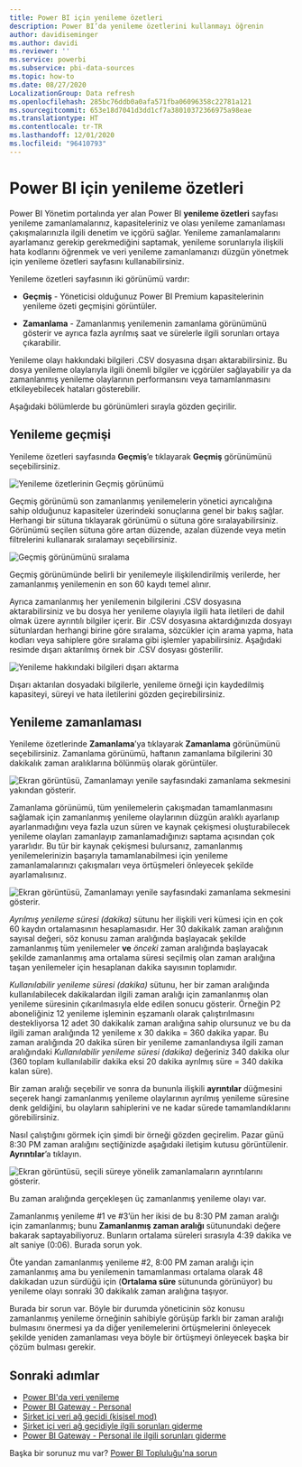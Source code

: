 ```yaml
---
title: Power BI için yenileme özetleri
description: Power BI’da yenileme özetlerini kullanmayı öğrenin
author: davidiseminger
ms.author: davidi
ms.reviewer: ''
ms.service: powerbi
ms.subservice: pbi-data-sources
ms.topic: how-to
ms.date: 08/27/2020
LocalizationGroup: Data refresh
ms.openlocfilehash: 285bc76ddb0a0afa571fba06096358c22781a121
ms.sourcegitcommit: 653e18d7041d3dd1cf7a38010372366975a98eae
ms.translationtype: HT
ms.contentlocale: tr-TR
ms.lasthandoff: 12/01/2020
ms.locfileid: "96410793"
---
```

# <a name="refresh-summaries-for-power-bi"></a>Power BI için yenileme özetleri

Power BI Yönetim portalında yer alan Power BI **yenileme özetleri** sayfası yenileme zamanlamalarınız, kapasiteleriniz ve olası yenileme zamanlaması çakışmalarınızla ilgili denetim ve içgörü sağlar. Yenileme zamanlamalarını ayarlamanız gerekip gerekmediğini saptamak, yenileme sorunlarıyla ilişkili hata kodlarını öğrenmek ve veri yenileme zamanlamanızı düzgün yönetmek için yenileme özetleri sayfasını kullanabilirsiniz. 

Yenileme özetleri sayfasının iki görünümü vardır:

* **Geçmiş** - Yöneticisi olduğunuz Power BI Premium kapasitelerinin yenileme özeti geçmişini görüntüler.

* **Zamanlama** - Zamanlanmış yenilemenin zamanlama görünümünü gösterir ve ayrıca fazla ayrılmış saat ve sürelerle ilgili sorunları ortaya çıkarabilir.

Yenileme olayı hakkındaki bilgileri .CSV dosyasına dışarı aktarabilirsiniz. Bu dosya yenileme olaylarıyla ilgili önemli bilgiler ve içgörüler sağlayabilir ya da zamanlanmış yenileme olaylarının performansını veya tamamlanmasını etkileyebilecek hataları gösterebilir.

Aşağıdaki bölümlerde bu görünümleri sırayla gözden geçirilir. 

## <a name="refresh-history"></a>Yenileme geçmişi

Yenileme özetleri sayfasında **Geçmiş**’e tıklayarak **Geçmiş** görünümünü seçebilirsiniz.

![Yenileme özetlerinin Geçmiş görünümü](media/refresh-summaries/refresh-summaries-01a.jpg)

Geçmiş görünümü son zamanlanmış yenilemelerin yönetici ayrıcalığına sahip olduğunuz kapasiteler üzerindeki sonuçlarına genel bir bakış sağlar. Herhangi bir sütuna tıklayarak görünümü o sütuna göre sıralayabilirsiniz. Görünümü seçilen sütuna göre artan düzende, azalan düzende veya metin filtrelerini kullanarak sıralamayı seçebilirsiniz.

![Geçmiş görünümünü sıralama](media/refresh-summaries/refresh-summaries-01b.jpg)

Geçmiş görünümünde belirli bir yenilemeyle ilişkilendirilmiş verilerde, her zamanlanmış yenilemenin en son 60 kaydı temel alınır.

Ayrıca zamanlanmış her yenilemenin bilgilerini .CSV dosyasına aktarabilirsiniz ve bu dosya her yenileme olayıyla ilgili hata iletileri de dahil olmak üzere ayrıntılı bilgiler içerir. Bir .CSV dosyasına aktardığınızda dosyayı sütunlardan herhangi birine göre sıralama, sözcükler için arama yapma, hata kodları veya sahiplere göre sıralama gibi işlemler yapabilirsiniz. Aşağıdaki resimde dışarı aktarılmış örnek bir .CSV dosyası gösterilir. 

![Yenileme hakkındaki bilgileri dışarı aktarma](media/refresh-summaries/refresh-summaries-05.jpg)

Dışarı aktarılan dosyadaki bilgilerle, yenileme örneği için kaydedilmiş kapasiteyi, süreyi ve hata iletilerini gözden geçirebilirsiniz. 


## <a name="refresh-schedule"></a>Yenileme zamanlaması

Yenileme özetlerinde **Zamanlama**’ya tıklayarak **Zamanlama** görünümünü seçebilirsiniz. Zamanlama görünümü, haftanın zamanlama bilgilerini 30 dakikalık zaman aralıklarına bölünmüş olarak görüntüler. 

![Ekran görüntüsü, Zamanlamayı yenile sayfasındaki zamanlama sekmesini yakından gösterir.](media/refresh-summaries/refresh-summaries-02a.jpg)

Zamanlama görünümü, tüm yenilemelerin çakışmadan tamamlanmasını sağlamak için zamanlanmış yenileme olaylarının düzgün aralıklı ayarlanıp ayarlanmadığını veya fazla uzun süren ve kaynak çekişmesi oluşturabilecek yenileme olayları zamanlayıp zamanlamadığınızı saptama açısından çok yararlıdır. Bu tür bir kaynak çekişmesi bulursanız, zamanlanmış yenilemelerinizin başarıyla tamamlanabilmesi için yenileme zamanlamalarınızı çakışmaları veya örtüşmeleri önleyecek şekilde ayarlamalısınız. 

![Ekran görüntüsü, Zamanlamayı yenile sayfasındaki zamanlama sekmesini gösterir.](media/refresh-summaries/refresh-summaries-02.jpg)

*Ayrılmış yenileme süresi (dakika)* sütunu her ilişkili veri kümesi için en çok 60 kaydın ortalamasının hesaplamasıdır. Her 30 dakikalık zaman aralığının sayısal değeri, söz konusu zaman aralığında başlayacak şekilde zamanlanmış tüm yenilemeler **ve** *önceki* zaman aralığında başlayacak şekilde zamanlanmış ama ortalama süresi seçilmiş olan zaman aralığına taşan yenilemeler için hesaplanan dakika sayısının toplamıdır.

*Kullanılabilir yenileme süresi (dakika)* sütunu, her bir zaman aralığında kullanılabilecek dakikalardan ilgili zaman aralığı için zamanlanmış olan yenileme süresinin çıkarılmasıyla elde edilen sonucu gösterir. Örneğin P2 aboneliğiniz 12 yenileme işleminin eşzamanlı olarak çalıştırılmasını destekliyorsa 12 adet 30 dakikalık zaman aralığına sahip olursunuz ve bu da ilgili zaman aralığında 12 yenileme x 30 dakika = 360 dakika yapar. Bu zaman aralığında 20 dakika süren bir yenileme zamanlandıysa ilgili zaman aralığındaki *Kullanılabilir yenileme süresi (dakika)* değeriniz 340 dakika olur (360 toplam kullanılabilir dakika eksi 20 dakika ayrılmış süre = 340 dakika kalan süre). 

Bir zaman aralığı seçebilir ve sonra da bununla ilişkili **ayrıntılar** düğmesini seçerek hangi zamanlanmış yenileme olaylarının ayrılmış yenileme süresine denk geldiğini, bu olayların sahiplerini ve ne kadar sürede tamamlandıklarını görebilirsiniz.

Nasıl çalıştığını görmek için şimdi bir örneği gözden geçirelim. Pazar günü 8:30 PM zaman aralığını seçtiğinizde aşağıdaki iletişim kutusu görüntülenir. **Ayrıntılar**’a tıklayın.

![Ekran görüntüsü, seçili süreye yönelik zamanlamaların ayrıntılarını gösterir.](media/refresh-summaries/refresh-summaries-04.jpg)

Bu zaman aralığında gerçekleşen üç zamanlanmış yenileme olayı var. 

Zamanlanmış yenileme #1 ve #3’ün her ikisi de bu 8:30 PM zaman aralığı için zamanlanmış; bunu **Zamanlanmış zaman aralığı** sütunundaki değere bakarak saptayabiliyoruz. Bunların ortalama süreleri sırasıyla 4:39 dakika ve alt saniye (0:06). Burada sorun yok.

Öte yandan zamanlanmış yenileme #2, 8:00 PM zaman aralığı için zamanlanmış ama bu yenilemenin tamamlanması ortalama olarak 48 dakikadan uzun sürdüğü için (**Ortalama süre** sütununda görünüyor) bu yenileme olayı sonraki 30 dakikalık zaman aralığına taşıyor. 

Burada bir sorun var. Böyle bir durumda yöneticinin söz konusu zamanlanmış yenileme örneğinin sahibiyle görüşüp farklı bir zaman aralığı bulmasını önermesi ya da diğer yenilemelerini örtüşmelerini önleyecek şekilde yeniden zamanlaması veya böyle bir örtüşmeyi önleyecek başka bir çözüm bulması gerekir. 


## <a name="next-steps"></a>Sonraki adımlar

- [Power BI'da veri yenileme](refresh-data.md)  
- [Power BI Gateway - Personal](service-gateway-personal-mode.md)  
- [Şirket içi veri ağ geçidi (kişisel mod)](service-gateway-onprem.md)  
- [Şirket içi veri ağ geçidiyle ilgili sorunları giderme](service-gateway-onprem-tshoot.md)  
- [Power BI Gateway - Personal ile ilgili sorunları giderme](service-admin-troubleshooting-power-bi-personal-gateway.md)  

Başka bir sorunuz mu var? [Power BI Topluluğu'na sorun](https://community.powerbi.com/)